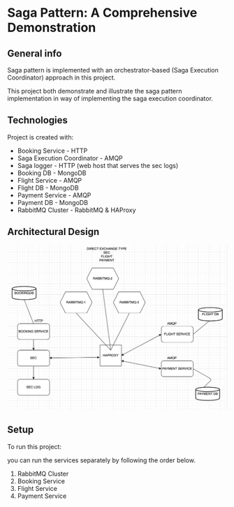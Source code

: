 # Saga Pattern: A Comprehensive Demonstration


## General info
Saga pattern is implemented with an orchestrator-based (Saga Execution Coordinator) approach in this project.

This project both demonstrate and illustrate the saga pattern implementation in way of implementing the saga execution coordinator.
	
## Technologies
Project is created with:
* Booking Service - HTTP
* Saga Execution Coordinator - AMQP
* Saga logger - HTTP (web host that serves the sec logs)
* Booking DB - MongoDB
* Flight Service - AMQP
* Flight DB - MongoDB
* Payment Service - AMQP
* Payment DB - MongoDB
* RabbitMQ Cluster - RabbitMQ & HAProxy


## Architectural Design
![Architectural Design](architectural_design.png)
## Setup
To run this project:

you can run the services separately by following the order below.

1) RabbitMQ Cluster
2) Booking Service
3) Flight Service
4) Payment Service
